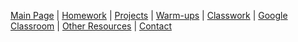 [Main Page] | [Homework] | [Projects] | [Warm-ups] | [Classwork] | [Google Classroom] | [Other Resources] | [Contact]


[Main Page]: /index.md
[Homework]: /homework/index.md
[Projects]: /projects/index.md
[Warm-ups]: /warmups/index.md
[Classwork]: /notes/index.md
[Google Classroom]: http://classroom.google.com
[Other Resources]: /links.md
[Contact]: /contact.md
